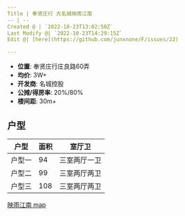 ```yaml
---
Title | 奉贤庄行 大名城映雨江南
-- | --
Created @ | `2022-10-23T13:02:50Z`
Last Modify @| `2022-10-23T14:29:15Z`
Edit @| [here](https://github.com/junxnone/F/issues/22)

---
```

- **位置**: 奉贤庄行庄良路60弄
- **均价**: 3W+
- **开发商**: 名城控股
- **公摊/得房率**: 20%/80%
- **楼间距**: 30m+

## 户型


户型 | 面积 | 室厅卫 
-- | -- | --
户型一 | 94 | 三室两厅一卫
户型二 | 99 | 三室两厅两卫
户型三 | 108 | 三室两厅两卫



[映雨江南 map](https://junxnone.github.io/fmap/yyjn ':include :type=iframe width=100% height=1200px')
